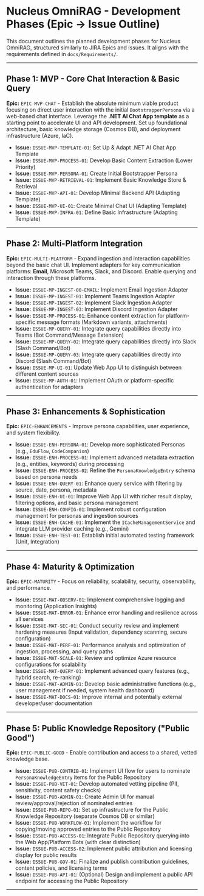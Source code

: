 # Nucleus OmniRAG - Development Phases (Epic -> Issue Outline)

This document outlines the planned development phases for Nucleus OmniRAG, structured similarly to JIRA Epics and Issues. It aligns with the requirements defined in `docs/Requirements/`.

---

## Phase 1: MVP - Core Chat Interaction & Basic Query

**Epic:** `EPIC-MVP-CHAT` - Establish the absolute minimum viable product focusing on direct user interaction with the initial `BootstrapperPersona` via a web-based chat interface. Leverage the **.NET AI Chat App template** as a starting point to accelerate UI and API development. Set up foundational architecture, basic knowledge storage (Cosmos DB), and deployment infrastructure (Azure, IaC).

*   **Issue:** `ISSUE-MVP-TEMPLATE-01`: Set Up & Adapt .NET AI Chat App Template
*   **Issue:** `ISSUE-MVP-PROCESS-01`: Develop Basic Content Extraction (Lower Priority)
*   **Issue:** `ISSUE-MVP-PERSONA-01`: Create Initial Bootstrapper Persona
*   **Issue:** `ISSUE-MVP-RETRIEVAL-01`: Implement Basic Knowledge Store & Retrieval
*   **Issue:** `ISSUE-MVP-API-01`: Develop Minimal Backend API (Adapting Template)
*   **Issue:** `ISSUE-MVP-UI-01`: Create Minimal Chat UI (Adapting Template)
*   **Issue:** `ISSUE-MVP-INFRA-01`: Define Basic Infrastructure (Adapting Template)

---

## Phase 2: Multi-Platform Integration

**Epic:** `EPIC-MULTI-PLATFORM` - Expand ingestion and interaction capabilities beyond the basic chat UI. Implement adapters for key communication platforms: **Email**, Microsoft Teams, Slack, and Discord. Enable querying and interaction through these platforms.

*   **Issue:** `ISSUE-MP-INGEST-00-EMAIL`: Implement Email Ingestion Adapter
*   **Issue:** `ISSUE-MP-INGEST-01`: Implement Teams Ingestion Adapter
*   **Issue:** `ISSUE-MP-INGEST-02`: Implement Slack Ingestion Adapter
*   **Issue:** `ISSUE-MP-INGEST-03`: Implement Discord Ingestion Adapter
*   **Issue:** `ISSUE-MP-PROCESS-01`: Enhance content extraction for platform-specific message formats (Markdown variants, attachments)
*   **Issue:** `ISSUE-MP-QUERY-01`: Integrate query capabilities directly into Teams (Bot Command/Message Extension)
*   **Issue:** `ISSUE-MP-QUERY-02`: Integrate query capabilities directly into Slack (Slash Command/Bot)
*   **Issue:** `ISSUE-MP-QUERY-03`: Integrate query capabilities directly into Discord (Slash Command/Bot)
*   **Issue:** `ISSUE-MP-UI-01`: Update Web App UI to distinguish between different content sources
*   **Issue:** `ISSUE-MP-AUTH-01`: Implement OAuth or platform-specific authentication for adapters

---

## Phase 3: Enhancements & Sophistication

**Epic:** `EPIC-ENHANCEMENTS` - Improve persona capabilities, user experience, and system flexibility.

*   **Issue:** `ISSUE-ENH-PERSONA-01`: Develop more sophisticated Personas (e.g., `EduFlow`, `CodeCompanion`)
*   **Issue:** `ISSUE-ENH-PROCESS-01`: Implement advanced metadata extraction (e.g., entities, keywords) during processing
*   **Issue:** `ISSUE-ENH-PROCESS-02`: Refine the `PersonaKnowledgeEntry` schema based on persona needs
*   **Issue:** `ISSUE-ENH-QUERY-01`: Enhance query service with filtering by source, date, persona, metadata
*   **Issue:** `ISSUE-ENH-UI-01`: Improve Web App UI with richer result display, filtering options, and basic persona management
*   **Issue:** `ISSUE-ENH-CONFIG-01`: Implement robust configuration management for personas and ingestion sources
*   **Issue:** `ISSUE-ENH-CACHE-01`: Implement the `ICacheManagementService` and integrate LLM provider caching (e.g., Gemini)
*   **Issue:** `ISSUE-ENH-TEST-01`: Establish initial automated testing framework (Unit, Integration)

---

## Phase 4: Maturity & Optimization

**Epic:** `EPIC-MATURITY` - Focus on reliability, scalability, security, observability, and performance.

*   **Issue:** `ISSUE-MAT-OBSERV-01`: Implement comprehensive logging and monitoring (Application Insights)
*   **Issue:** `ISSUE-MAT-ERROR-01`: Enhance error handling and resilience across all services
*   **Issue:** `ISSUE-MAT-SEC-01`: Conduct security review and implement hardening measures (Input validation, dependency scanning, secure configuration)
*   **Issue:** `ISSUE-MAT-PERF-01`: Performance analysis and optimization of ingestion, processing, and query paths
*   **Issue:** `ISSUE-MAT-SCALE-01`: Review and optimize Azure resource configurations for scalability
*   **Issue:** `ISSUE-MAT-QUERY-01`: Implement advanced query features (e.g., hybrid search, re-ranking)
*   **Issue:** `ISSUE-MAT-ADMIN-01`: Develop basic administrative functions (e.g., user management if needed, system health dashboard)
*   **Issue:** `ISSUE-MAT-DOCS-01`: Improve internal and potentially external developer/user documentation

---

## Phase 5: Public Knowledge Repository ("Public Good")

**Epic:** `EPIC-PUBLIC-GOOD` - Enable contribution and access to a shared, vetted knowledge base.

*   **Issue:** `ISSUE-PUB-CONTRIB-01`: Implement UI flow for users to nominate `PersonaKnowledgeEntry` items for the Public Repository
*   **Issue:** `ISSUE-PUB-VET-01`: Develop automated vetting pipeline (PII, sensitivity, content safety checks)
*   **Issue:** `ISSUE-PUB-ADMIN-01`: Create Admin UI for manual review/approval/rejection of nominated entries
*   **Issue:** `ISSUE-PUB-REPO-01`: Set up infrastructure for the Public Knowledge Repository (separate Cosmos DB or similar)
*   **Issue:** `ISSUE-PUB-WORKFLOW-01`: Implement the workflow for copying/moving approved entries to the Public Repository
*   **Issue:** `ISSUE-PUB-ACCESS-01`: Integrate Public Repository querying into the Web App/Platform Bots (with clear distinction)
*   **Issue:** `ISSUE-PUB-ACCESS-02`: Implement public attribution and licensing display for public results
*   **Issue:** `ISSUE-PUB-GOV-01`: Finalize and publish contribution guidelines, content policies, and licensing terms
*   **Issue:** `ISSUE-PUB-API-01`: (Optional) Design and implement a public API endpoint for accessing the Public Repository

---

